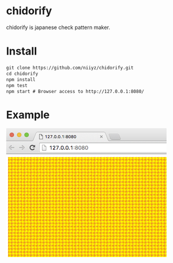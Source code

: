 # chidorify

chidorify is japanese check pattern maker.

# Install

```
git clone https://github.com/niiyz/chidorify.git
cd chidorify
npm install
npm test
npm start # Browser access to http://127.0.0.1:8080/
```

# Example

![screenshot](https://github.com/niiyz/chidorify/blob/master/screenshot.png "screenshot")

